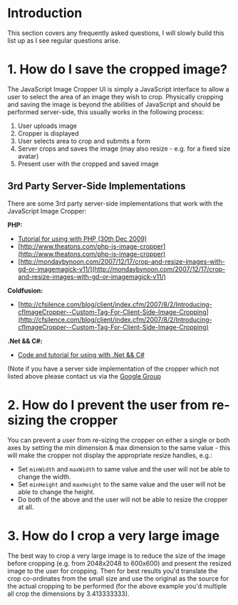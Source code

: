 # Introduction #
This section covers any frequently asked questions, I will slowly build this list up as I see regular questions arise.

# 1. How do I save the cropped image? #
The JavaScript Image Cropper UI is simply a JavaScript interface to allow a user to select the area of an image they wish to crop. Physically cropping and saving the image is beyond the abilities of JavaScript and should be performed server-side, this usually works in the following process:

  1. User uploads image
  1. Cropper is displayed
  1. User selects area to crop and submits a form
  1. Server crops and saves the image (may also resize - e.g. for a fixed size avatar)
  1. Present user with the cropped and saved image

## 3rd Party Server-Side Implementations ##

There are some 3rd party server-side implementations that work with the JavaScript Image Cropper:

**PHP:**
  * [Tutorial for using with PHP (30th Dec 2009)](http://www.londatiga.net/it/how-to-crop-image-using-javascript-and-PHP/)
  * [http://www.theatons.com/php-js-image-cropper](http://www.theatons.com/php-js-image-cropper)
  * [http://mondaybynoon.com/2007/12/17/crop-and-resize-images-with-gd-or-imagemagick-v11/](http://mondaybynoon.com/2007/12/17/crop-and-resize-images-with-gd-or-imagemagick-v11/)

**Coldfusion:**
  * [http://cfsilence.com/blog/client/index.cfm/2007/8/2/Introducing-cfImageCropper--Custom-Tag-For-Client-Side-Image-Cropping](http://cfsilence.com/blog/client/index.cfm/2007/8/2/Introducing-cfImageCropper--Custom-Tag-For-Client-Side-Image-Cropping)

**.Net && C#:**
  * [Code and tutorial for using with .Net && C#](http://geekswithblogs.net/SanjayU/archive/2008/09/08/asp.net-image--photo-cropper-in-c.aspx)

(Note if you have a server side implementation of the cropper which not listed above please contact us via the [Google Group](http://groups.google.com/group/javascript-image-cropper-ui)



# 2. How do I prevent the user from re-sizing the cropper #

You can prevent a user from re-sizing the cropper on either a single or both axes by setting the min dimension & max dimension to the same value - this will make the cropper not display the appropriate resize handles, e.g.:

  * Set `minWidth` and `maxWidth` to same value and the user will not be able to change the width.
  * Set `minHeight` and `maxHeight` to the same value and the user will not be able to change the height.
  * Do both of the above and the user will not be able to resize the cropper at all.

# 3. How do I crop a very large image #

The best way to crop a very large image is to reduce the size of the image before cropping (e.g. from 2048x2048 to 600x600) and present the resized image to the user for cropping. Then for best results you'd translate the crop co-ordinates from the small size and use the original as the source for the actual cropping to be performed (for the above example you'd multiple all crop the dimensions by 3.413333333).